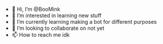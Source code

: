 - 👋 Hi, I’m @BooMink
- 👀 I’m interested in learning new stuff
- 🌱 I’m currently learning making a bot for different purposes
- 💞️ I’m looking to collaborate on not yet
- 📫 How to reach me idk
<!---
BooMink/BooMink is a ✨ special ✨ repository because its `README.md` (this file) appears on your GitHub profile.
You can click the Preview link to take a look at your changes.
--->
